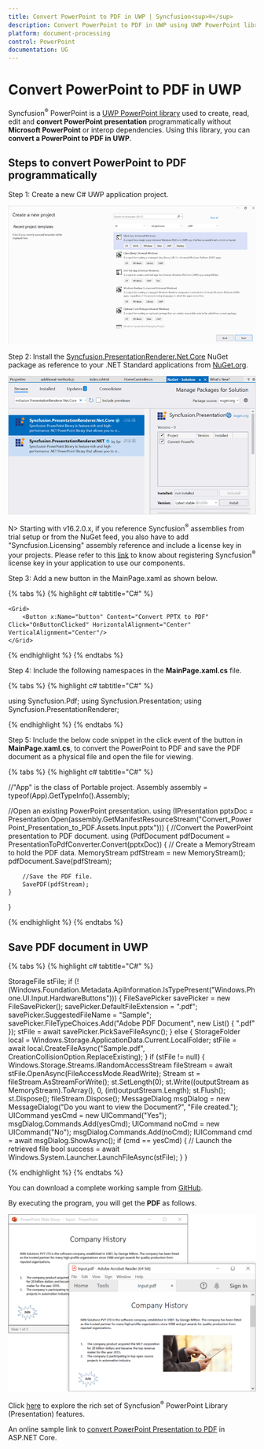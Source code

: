 ```yaml
---
title: Convert PowerPoint to PDF in UWP | Syncfusion<sup>®</sup>
description: Convert PowerPoint to PDF in UWP using UWP PowerPoint library (Presentation) without Microsoft PowerPoint or interop dependencies.
platform: document-processing
control: PowerPoint
documentation: UG
---
```


# Convert PowerPoint to PDF in UWP

Syncfusion<sup>®</sup> PowerPoint is a [UWP PowerPoint library](https://www.syncfusion.com/document-processing/powerpoint-framework/uwp/powerpoint-library) used to create, read, edit and **convert PowerPoint presentation** programmatically without **Microsoft PowerPoint** or interop dependencies. Using this library, you can **convert a PowerPoint to PDF in UWP**.

## Steps to convert PowerPoint to PDF programmatically

Step 1: Create a new C# UWP application project.

![Create UWP project](Workingwith-UWP/Project-Open-and-Save.png)

Step 2: Install the [Syncfusion.PresentationRenderer.Net.Core](https://www.nuget.org/packages/Syncfusion.PresentationRenderer.Net.Core) NuGet package as reference to your .NET Standard applications from [NuGet.org](https://www.nuget.org/).

![Install Syncfusion.PresentationRenderer.Net.Core Nuget Package](Azure-Images/App-Service-Linux/Nuget_Package_PowerPoint_Presentation_to_PDF.png)

N> Starting with v16.2.0.x, if you reference Syncfusion<sup>®</sup> assemblies from trial setup or from the NuGet feed, you also have to add "Syncfusion.Licensing" assembly reference and include a license key in your projects. Please refer to this [link](https://help.syncfusion.com/common/essential-studio/licensing/overview) to know about registering Syncfusion<sup>®</sup> license key in your application to use our components.

Step 3: Add a new button in the MainPage.xaml as shown below.

{% tabs %}
{% highlight c# tabtitle="C#" %}

<Page
    x:Class="Convert_PowerPoint_Presentation_to_PDF.MainPage"
    xmlns="http://schemas.microsoft.com/winfx/2006/xaml/presentation"
    xmlns:x="http://schemas.microsoft.com/winfx/2006/xaml"
    xmlns:local="using:Convert_PowerPoint_Presentation_to_PDF"
    xmlns:d="http://schemas.microsoft.com/expression/blend/2008"
    xmlns:mc="http://schemas.openxmlformats.org/markup-compatibility/2006"
    mc:Ignorable="d"
    Background="{ThemeResource ApplicationPageBackgroundThemeBrush}">

    <Grid>
        <Button x:Name="button" Content="Convert PPTX to PDF" Click="OnButtonClicked" HorizontalAlignment="Center" VerticalAlignment="Center"/>
    </Grid>
</Page>

{% endhighlight %}
{% endtabs %}

Step 4: Include the following namespaces in the **MainPage.xaml.cs** file.

{% tabs %}
{% highlight c# tabtitle="C#" %}

using Syncfusion.Pdf;
using Syncfusion.Presentation;
using Syncfusion.PresentationRenderer;

{% endhighlight %}
{% endtabs %}

Step 5: Include the below code snippet in the click event of the button in **MainPage.xaml.cs**, to convert the PowerPoint to PDF and save the PDF document as a physical file and open the file for viewing.

{% tabs %}
{% highlight c# tabtitle="C#" %}

//"App" is the class of Portable project.
Assembly assembly = typeof(App).GetTypeInfo().Assembly;

//Open an existing PowerPoint presentation.
using (IPresentation pptxDoc = Presentation.Open(assembly.GetManifestResourceStream("Convert_PowerPoint_Presentation_to_PDF.Assets.Input.pptx")))
{
    //Convert the PowerPoint presentation to PDF document.
    using (PdfDocument pdfDocument = PresentationToPdfConverter.Convert(pptxDoc))
    {
        // Create a MemoryStream to hold the PDF data.
        MemoryStream pdfStream = new MemoryStream();
        pdfDocument.Save(pdfStream);

        //Save the PDF file.
        SavePDF(pdfStream);
    }
} 

{% endhighlight %}
{% endtabs %}

## Save PDF document in UWP

{% tabs %}
{% highlight c# tabtitle="C#" %}

StorageFile stFile;
if (!(Windows.Foundation.Metadata.ApiInformation.IsTypePresent("Windows.Phone.UI.Input.HardwareButtons")))
{
    FileSavePicker savePicker = new FileSavePicker();
    savePicker.DefaultFileExtension = ".pdf";
    savePicker.SuggestedFileName = "Sample";
    savePicker.FileTypeChoices.Add("Adobe PDF Document", new List<string>() { ".pdf" });
    stFile = await savePicker.PickSaveFileAsync();
}
else
{
    StorageFolder local = Windows.Storage.ApplicationData.Current.LocalFolder;
    stFile = await local.CreateFileAsync("Sample.pdf", CreationCollisionOption.ReplaceExisting);
}
if (stFile != null)
{
    Windows.Storage.Streams.IRandomAccessStream fileStream = await stFile.OpenAsync(FileAccessMode.ReadWrite);
    Stream st = fileStream.AsStreamForWrite();
    st.SetLength(0);
    st.Write((outputStream as MemoryStream).ToArray(), 0, (int)outputStream.Length);
    st.Flush();
    st.Dispose();
    fileStream.Dispose();
    MessageDialog msgDialog = new MessageDialog("Do you want to view the Document?", "File created.");
    UICommand yesCmd = new UICommand("Yes");
    msgDialog.Commands.Add(yesCmd);
    UICommand noCmd = new UICommand("No");
    msgDialog.Commands.Add(noCmd);
    IUICommand cmd = await msgDialog.ShowAsync();
    if (cmd == yesCmd)
    {
        // Launch the retrieved file
        bool success = await Windows.System.Launcher.LaunchFileAsync(stFile);
    }
}

{% endhighlight %}
{% endtabs %}

You can download a complete working sample from [GitHub](https://github.com/SyncfusionExamples/PowerPoint-Examples/tree/master/PPTX-to-PDF-conversion/Convert-PowerPoint-presentation-to-PDF/UWP).

By executing the program, you will get the **PDF** as follows.

![Converted PDF from PowerPoint in UWP](PPTXtoPDF_images/Output_PowerPoint_Presentation_to-PDF.png)

Click [here](https://www.syncfusion.com/document-processing/powerpoint-framework/uwp) to explore the rich set of Syncfusion<sup>®</sup> PowerPoint Library (Presentation) features.

An online sample link to [convert PowerPoint Presentation to PDF](https://ej2.syncfusion.com/aspnetcore/PowerPoint/PPTXToPDF#/material3) in ASP.NET Core.

